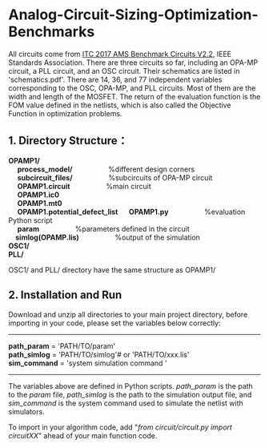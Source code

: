 # Analog-Circuit-Sizing-Optimization-Benchmarks
All circuits come from [ITC 2017 AMS Benchmark Circuits V2.2](https://sagroups.ieee.org/2427/analogue-benchmark-circuits/), IEEE Standards Association.
There are three circuits so far, including an OPA-MP circuit, a PLL circuit, and an OSC circuit. Their schematics are listed in 'schematics.pdf'. There are 14, 36, and 77 independent variables corresponding to the OSC, OPA-MP, and PLL circuits. Most of them are the width and length of the MOSFET. The return of the evaluation function is the FOM value defined in the netlists, which is also called the Objective Function in optimization problems. 
## 1. Directory Structure：  
**OPAMP1/**                           
     &emsp; **process_model/** &emsp; &emsp; &emsp; &emsp;%different design corners  
     &emsp; **subcircuit_files/** &emsp; &emsp; &emsp; &emsp;%subcircuits of OPA-MP circuit   
     &emsp; **OPAMP1.circuit** &emsp; &emsp; &emsp; &emsp;%main circuit   
     &emsp; **OPAMP1.ic0**  
     &emsp; **OPAMP1.mt0**  
     &emsp; **OPAMP1.potential_defect_list** 
     &emsp; **OPAMP1.py** &emsp; &emsp; &emsp; &emsp;%evaluation Python script  
     &emsp; **param** &emsp; &emsp; &emsp; &emsp;%parameters defined in the circuit  
      &emsp;**simlog(OPAMP.lis)** &emsp; &emsp; &emsp; &emsp;%output of the simulation  
**OSC1/**  
**PLL/**

OSC1/ and PLL/ directory have the same structure as OPAMP1/  
## 2. Installation and Run  
Download and unzip all directories to your main project directory, before importing in your code, please set the variables below correctly:  
  ****
  **path_param** = 'PATH/TO/param'    
  **path_simlog** = 'PATH/TO/simlog'# or 'PATH/TO/xxx.lis'  
  **sim_command** = 'system simulation command '  
  ****  
The variables above are defined in Python scripts. _path_param_ is the path to the _param_ file, _path_simlog_ is the path to the simulation output file, and _sim_command_ is the system command used to simulate the netlist with simulators.  

To import in your algorithm code, add "_from circuit/circuit.py import circuitXX_" ahead of your main function code. 
       

